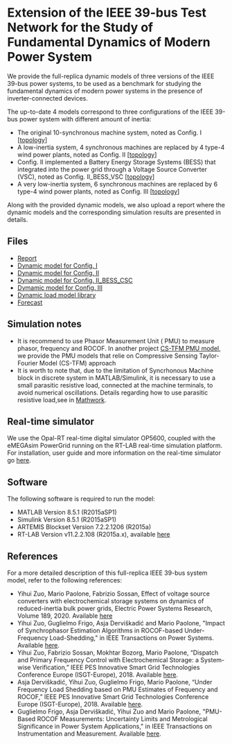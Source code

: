 # Extension of the IEEE 39-bus Test Network for the Study of Fundamental Dynamics of Modern Power System
We provide the full-replica dynamic models of three versions of the IEEE 39-bus power systems, to be used as a benchmark for studying the fundamental dynamics of modern power systems in the presence of inverter-connected devices. 

The up-to-date 4 models correspond to three configurations of the IEEE 39-bus power system with different amount of inertia:

* The original 10-synchronous machine system, noted as Config. I \[[topology](https://github.com/DESL-EPFL/Extension-of-the-IEEE-39-bus-Test-Networkfor-the-Study-of-Fundamental-Dynamicsof-Modern-Power-System/blob/master/modifiedgrid10SG.pdf)\]
* A low-inertia system, 4 synchronous machines are replaced by 4 type-4 wind power plants, noted as Config. II \[[topology](https://github.com/DESL-EPFL/Extension-of-the-IEEE-39-bus-Test-Networkfor-the-Study-of-Fundamental-Dynamicsof-Modern-Power-System/blob/master/modified6SGs4WPs.pdf)\]
* Config. II implemented a Battery Energy Storage Systems (BESS) that integrated into the power grid through a Voltage Source Converter (VSC), noted as Config. II_BESS_VSC \[[topology](https://github.com/DESL-EPFL/Extension-of-the-IEEE-39-bus-Test-Networkfor-the-Study-of-Fundamental-Dynamicsof-Modern-Power-System/blob/master/modifiedgrid4wf6SG1bess.pdf)\]
* A very low-inertia system, 6 synchronous machines are replaced by 6 type-4 wind power plants, noted as Config. III \[[topology](https://github.com/DESL-EPFL/Extension-of-the-IEEE-39-bus-Test-Networkfor-the-Study-of-Fundamental-Dynamicsof-Modern-Power-System/blob/master/modified4SGs6WPs.pdf)\]

Along with the provided dynamic models, we also upload a report where the dynamic models and the corresponding simulation results are presented in details. 

## Files
* [Report](https://github.com/DESL-EPFL/Extension-of-the-IEEE-39-bus-Test-Networkfor-the-Study-of-Fundamental-Dynamicsof-Modern-Power-System/blob/master/Report.pdf) 
* [Dynamic model for Config. I](https://github.com/DESL-EPFL/Extension-of-the-IEEE-39-bus-Test-Networkfor-the-Study-of-Fundamental-Dynamicsof-Modern-Power-System/blob/master/IEEE_39bus_ConfigI.zip)
* [Dynamic model for Config. II](https://github.com/DESL-EPFL/Extension-of-the-IEEE-39-bus-Test-Networkfor-the-Study-of-Fundamental-Dynamicsof-Modern-Power-System/blob/master/IEEE_39bus_ConfigII.zip)
* [Dynamic model for Config. II_BESS_CSC](https://github.com/DESL-EPFL/Extension-of-the-IEEE-39-bus-Test-Networkfor-the-Study-of-Fundamental-Dynamicsof-Modern-Power-System/blob/master/IEEE_39bus_ConfigII_BESS_CSC.zip)
* [Dymamic model for Config. III](https://github.com/DESL-EPFL/Extension-of-the-IEEE-39-bus-Test-Networkfor-the-Study-of-Fundamental-Dynamicsof-Modern-Power-System/blob/master/IEEE_39bus_ConfigIII.zip)
* [Dynamic load model library](https://github.com/DESL-EPFL/Extension-of-the-IEEE-39-bus-Test-Networkfor-the-Study-of-Fundamental-Dynamicsof-Modern-Power-System/blob/master/IEEE_39Bus_dynload_lib.mdl.zip)
* [Forecast](https://github.com/DESL-EPFL/Extension-of-the-IEEE-39-bus-Test-Networkfor-the-Study-of-Fundamental-Dynamicsof-Modern-Power-System/blob/master/Forecast.zip)

## Simulation notes
* It is recommend to use Phasor Measurement Unit ( PMU) to measure phasor, frequency and ROCOF. In another project [CS-TFM PMU model](https://github.com/DESL-EPFL/CS-TFM-PMU-Model.git), we provide the PMU models that relie on Compressive Sensing Taylor-Fourier Model (CS-TFM) approach
* It is worth to note that, due to the limitation of Syncrhonous Machine block in discrete system in MATLAB/Simulink, it is necessary to use a small parasitic resistive load, connected at the machine terminals, to avoid numerical oscillations. Details regarding how to use parasitic resistive load,see in [Mathwork](https://mathworks.com/help/physmod/sps/powersys/ref/synchronousmachine.html).
 

## Real-time simulator 
We use the Opal-RT real-time digital simulator OP5600, coupled with the eMEGAsim PowerGrid running on the RT-LAB real-time simulation platform. For installation, user guide and more information on the real-time simulator go [here](https://www.opal-rt.com/).

## Software 
The following software is required to run the model:
* MATLAB Version 8.5.1 (R2015aSP1)   
* Simulink Version 8.5.1 (R2015aSP1)   
* ARTEMIS Blockset Version 7.2.2.1206 (R2015a)   
* RT-LAB Version v11.2.2.108 (R2015a.x), available [here](https://www.opal-rt.com/)

## References 
For a more detailed description of this full-replica IEEE 39-bus system model, refer to the following references:
* Yihui Zuo, Mario Paolone, Fabrizio Sossan, Effect of voltage source converters with electrochemical storage systems on dynamics of reduced-inertia bulk power grids, Electric Power Systems Research, Volume 189, 2020. Available [here](https://doi.org/10.1016/j.epsr.2020.106766)
* Yihui Zuo, Guglielmo Frigo, Asja Derviškadić and Mario Paolone, "Impact of Synchrophasor Estimation Algorithms in ROCOF-based Under-Frequency Load-Shedding," in IEEE Transactions on Power Systems. Available [here](https://ieeexplore.ieee.org/document/8807346).
* Yihui Zuo, Fabrizio Sossan, Mokhtar Bozorg, Mario Paolone, “Dispatch and Primary Frequency Control with Electrochemical Storage: a System-wise Verification,” IEEE PES Innovative Smart Grid Technologies Conference Europe (ISGT-Europe), 2018. Available [here](https://ieeexplore.ieee.org/document/8571832).
* Asja Derviškadić, Yihui Zuo, Guglielmo Frigo, Mario Paolone, “Under Frequency Load Shedding based on PMU Estimates of Frequency and ROCOF,” IEEE PES Innovative Smart Grid Technologies Conference Europe (ISGT-Europe), 2018. Available [here](https://ieeexplore.ieee.org/document/8571481).
* Guglielmo Frigo, Asja Derviškadić, Yihui Zuo and Mario Paolone, "PMU-Based ROCOF Measurements: Uncertainty Limits and Metrological Significance in Power System Applications," in IEEE Transactions on Instrumentation and Measurement. Available [here](http://ieeexplore.ieee.org/stamp/stamp.jsp?tp=&arnumber=8675542&isnumber=4407674).

